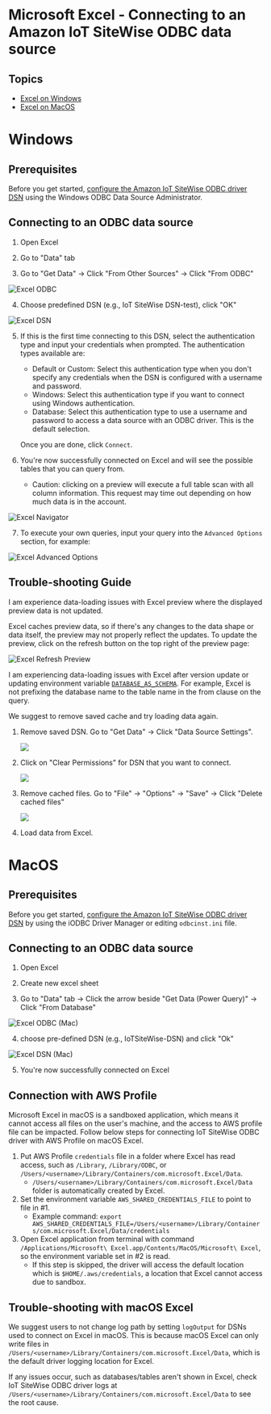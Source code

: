 # Microsoft Excel - Connecting to an Amazon IoT SiteWise ODBC data source

## Topics

- [Excel on Windows](#windows)
- [Excel on MacOS](#macos)

# Windows

## Prerequisites

Before you get started, [configure the Amazon IoT SiteWise ODBC driver DSN](windows-dsn-configuration.md) using the
Windows ODBC Data Source Administrator.

## Connecting to an ODBC data source

1. Open Excel

2. Go to "Data" tab

3. Go to "Get Data" -> Click "From Other Sources" -> Click "From ODBC"

![Excel ODBC](../images/excel_odbc.png)

4. Choose predefined DSN (e.g., IoT SiteWise DSN-test), click "OK"

![Excel DSN](../images/excel_dsn.png)

5. If this is the first time connecting to this DSN, select the authentication type and input your credentials when
   prompted. The authentication types available are:

    * Default or Custom: Select this authentication type when you don't specify any credentials when the DSN is
      configured with a username and password.
    * Windows: Select this authentication type if you want to connect using Windows authentication.
    * Database: Select this authentication type to use a username and password to access a data source with an ODBC
      driver. This is the default selection.

   Once you are done, click `Connect`.

6. You're now successfully connected on Excel and will see the possible tables that you can query from. 

   * Caution: clicking on a preview will execute a full table scan with all column information. 
   This request may time out depending on how much data is in the account. 

![Excel Navigator](../images/windows-excel-navigator-page.png)

7. To execute your own queries, input your query into the `Advanced Options` section, for example:

![Excel Advanced Options](../images/windows-excel-query-advanced-option.png)

## Trouble-shooting Guide

I am experience data-loading issues with Excel preview where the displayed preview data is not updated.

Excel caches preview data, so if there's any changes to the data shape or data itself, the preview may
not properly reflect the updates. To update the preview, click on the refresh button on the top right of
the preview page:

![Excel Refresh Preview](../images/windows-excel-refresh-preview.png)

I am experiencing data-loading issues with Excel after version update or updating environment variable [
`DATABASE_AS_SCHEMA`](developer-guide.md#database-reporting). For example, Excel is not prefixing the database name to
the table name in the from clause on the query.

We suggest to remove saved cache and try loading data again.

1. Remove saved DSN. Go to "Get Data" -> Click "Data Source Settings".

   ![](../images/excel_odbc_dsn_settings.png)

2. Click on "Clear Permissions" for DSN that you want to connect.

   ![](../images/excel_odbc_clear_permission.png)

3. Remove cached files. Go to "File" -> "Options" -> "Save" -> Click "Delete cached files"

   ![](../images/excel_odbc_remove_cache.png)

4. Load data from Excel.

# MacOS

## Prerequisites

Before you get started, [configure the Amazon IoT SiteWise ODBC driver DSN](macOS-dsn-configuration.md) by using the
iODBC
Driver Manager or editing `odbcinst.ini` file.

## Connecting to an ODBC data source

1. Open Excel

2. Create new excel sheet

3. Go to "Data" tab -> Click the arrow beside "Get Data (Power Query)" -> Click "From Database"

![Excel ODBC (Mac)](../images/mac_excel_odbc.png)

4. choose pre-defined DSN (e.g., IoTSiteWise-DSN) and click "Ok"

![Excel DSN (Mac)](../images/mac_excel_dsn.png)

5. You're now successfully connected on Excel

## Connection with AWS Profile

Microsoft Excel in macOS is a sandboxed application, which means it cannot access all files on the user's machine, and
the access to AWS profile file can be impacted. Follow below steps for connecting IoT SiteWise ODBC driver with AWS
Profile on macOS Excel.

1. Put AWS Profile `credentials` file in a folder where Excel has read access, such as `/Library`, `/Library/ODBC`, or
   `/Users/<username>/Library/Containers/com.microsoft.Excel/Data`.
    - `/Users/<username>/Library/Containers/com.microsoft.Excel/Data` folder is automatically created by Excel.
2. Set the environment variable `AWS_SHARED_CREDENTIALS_FILE` to point to file in #1.
    - Example command:
      `export AWS_SHARED_CREDENTIALS_FILE=/Users/<username>/Library/Containers/com.microsoft.Excel/Data/credentials`
3. Open Excel application from terminal with command
   `/Applications/Microsoft\ Excel.app/Contents/MacOS/Microsoft\ Excel`, so the environment variable set in #2 is read.
    - If this step is skipped, the driver will access the default location which is `$HOME/.aws/credentials`, a location
      that Excel cannot access due to sandbox.

## Trouble-shooting with macOS Excel

We suggest users to not change log path by setting `logOutput` for DSNs used to connect on Excel in macOS. This is
because macOS Excel can only write files in `/Users/<username>/Library/Containers/com.microsoft.Excel/Data`, which is
the default driver logging location for Excel.

If any issues occur, such as databases/tables aren't shown in Excel, check IoT SiteWise ODBC driver logs at
`/Users/<username>/Library/Containers/com.microsoft.Excel/Data` to see the root cause.